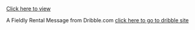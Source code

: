 [Click here to view](./index.html)

A Fieldly Rental Message from Dribble.com [click here to go to dribble site](https://dribbble.com/shots/10805571/attachments/2462746?mode=media)